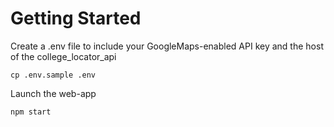 # Getting Started
Create a .env file to include your GoogleMaps-enabled API key and the host of the college_locator_api

`cp .env.sample .env`

Launch the web-app

`npm start`